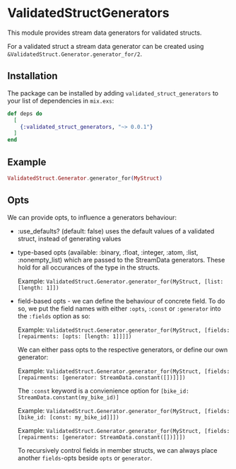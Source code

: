 # ValidatedStructGenerators

This module provides stream data generators for validated structs.

For a validated struct a stream data generator can be created using `&ValidatedStruct.Generator.generator_for/2`.

## Installation

The package can be installed by adding `validated_struct_generators` to your list of dependencies in `mix.exs`:

```elixir
def deps do
  [
    {:validated_struct_generators, "~> 0.0.1"}
  ]
end
```

## Example

```elixir
ValidatedStruct.Generator.generator_for(MyStruct)
```

## Opts

We can provide opts, to influence a generators behaviour:

- :use_defaults? (default: false) uses the default values of a validated struct, instead of
  generating values

- type-based opts (available: :binary, :float, :integer, :atom, :list, :nonempty_list) which are passed
  to the StreamData generators. These hold for all occurances of the type in the structs.

  Example: `ValidatedStruct.Generator.generator_for(MyStruct, [list: [length: 1]])`

- field-based opts - we can define the behaviour of concrete field. To do so, we put the field names with
  either `:opts`, `:const` or `:generator` into the `:fields` option as so:

  Example: `ValidatedStruct.Generator.generator_for(MyStruct, [fields: [repairments: [opts: [length: 1]]]])`

  We can either pass opts to the respective generators, or define our own generator:

  Example: `ValidatedStruct.Generator.generator_for(MyStruct, [fields: [repairments: [generator: StreamData.constant([])]]])`

  The `:const` keyword is a convienience option for `[bike_id: StreamData.constant(my_bike_id)]`

  Example: `ValidatedStruct.Generator.generator_for(MyStruct, [fields: [bike_id: [const: my_bike_id]]])`

  Example: `ValidatedStruct.Generator.generator_for(MyStruct, [fields: [repairments: [generator: StreamData.constant([])]]])`

  To recursively control fields in member structs, we can always place another `fields`-opts beside `opts` or `generator`.

